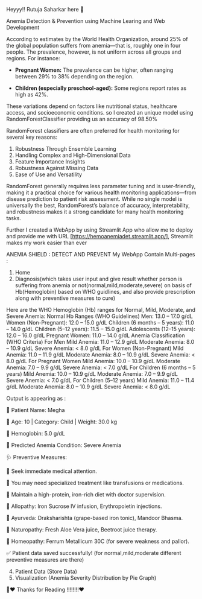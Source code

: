 Heyyy!! Rutuja Saharkar here  🙂

Anemia Detection & Prevention using Machine Learing and Web Development

According to estimates by the World Health Organization, around 25% of the global population suffers from anemia—that is, roughly one in four people. 
The prevalence, however, is not uniform across all groups and regions. For instance:

- **Pregnant Women:** The prevalence can be higher, often ranging between 29% to 38% depending on the region.

- **Children (especially preschool-aged):** Some regions report rates as high as 42%.

These variations depend on factors like nutritional status, healthcare access, and socioeconomic conditions.
so I created an unique model using RandomForestClassifier providing us an accuracy of 98.50%   

RandomForest classifiers are often preferred for health monitoring for several key reasons:
1) Robustness Through Ensemble Learning
2) Handling Complex and High-Dimensional Data
3) Feature Importance Insights
4) Robustness Against Missing Data
5) Ease of Use and Versatility

RandomForest generally requires less parameter tuning and is user-friendly, making it a practical choice for various health monitoring applications—from disease prediction to patient risk assessment.
While no single model is universally the best, RandomForest’s balance of accuracy, interpretability, and robustness makes it a strong candidate for many health monitoring tasks.

Further I created a WebApp by using Streamlit App who allow me to deploy and provide me with URL [https://hemoanemiadet.streamlit.app/], Streamlit makes my work easier than ever 

ANEMIA SHIELD : DETECT AND PREVENT
My WebApp Contain Multi-pages :
1. Home
2. Diagnosis(which takes user input and give result whether person is suffering from anemia or not(normal,mild,moderate,severe) on basis of Hb(Hemoglobin) based on WHO guidlines, and also provide prescription along with preventive measures to cure)

Here are the WHO Hemoglobin (Hb) ranges for Normal, Mild, Moderate, and Severe Anemia:
Normal Hb Ranges (WHO Guidelines)
Men: 13.0 – 17.0 g/dL
Women (Non-Pregnant): 12.0 – 15.0 g/dL
Children (6 months – 5 years): 11.0 – 14.0 g/dL
Children (5–12 years): 11.5 – 15.0 g/dL
Adolescents (12–15 years): 12.0 – 16.0 g/dL
Pregnant Women: 11.0 – 14.0 g/dL
Anemia Classification (WHO Criteria)
For Men
Mild Anemia: 11.0 – 12.9 g/dL
Moderate Anemia: 8.0 – 10.9 g/dL
Severe Anemia: < 8.0 g/dL
For Women (Non-Pregnant)
Mild Anemia: 11.0 – 11.9 g/dL
Moderate Anemia: 8.0 – 10.9 g/dL
Severe Anemia: < 8.0 g/dL
For Pregnant Women
Mild Anemia: 10.0 – 10.9 g/dL
Moderate Anemia: 7.0 – 9.9 g/dL
Severe Anemia: < 7.0 g/dL
For Children (6 months – 5 years)
Mild Anemia: 10.0 – 10.9 g/dL
Moderate Anemia: 7.0 – 9.9 g/dL
Severe Anemia: < 7.0 g/dL
For Children (5–12 years)
Mild Anemia: 11.0 – 11.4 g/dL
Moderate Anemia: 8.0 – 10.9 g/dL
Severe Anemia: < 8.0 g/dL

Output is appearing as :

🔹 Patient Name: Megha

🔹 Age: 10 | Category: Child | Weight: 30.0 kg

🔹 Hemoglobin: 5.0 g/dL

🔹 Predicted Anemia Condition: Severe Anemia

🩺 Preventive Measures:

🚨 Seek immediate medical attention.

🚨 You may need specialized treatment like transfusions or medications.

🚨 Maintain a high-protein, iron-rich diet with doctor supervision.

💊 Allopathy: Iron Sucrose IV infusion, Erythropoietin injections.

🌿 Ayurveda: Draksharishta (grape-based iron tonic), Mandoor Bhasma.

🍃 Naturopathy: Fresh Aloe Vera juice, Beetroot juice therapy.

🏡 Homeopathy: Ferrum Metallicum 30C (for severe weakness and pallor).

✅ Patient data saved successfully! (for normal,mild,moderate different preventive measures are there)

4. Patient Data (Store Data)
5. Visualization (Anemia Severity Distribution by Pie Graph)



🙂❤️ Thanks for Reading !!!!!!!!❤️
